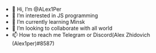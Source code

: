 - 👋 Hi, I’m @ALex1Per
- 👀 I’m interested in JS programming
- 🌱 I’m currently learning Minsk
- 💞️ I’m looking to collaborate with all world
- 📫 How to reach me Telegram or Discord(Alex Zhidovich (Alex1per)#8587)

<!---
ALex1Per/ALex1Per is a ✨ special ✨ repository because its `README.md` (this file) appears on your GitHub profile.
You can click the Preview link to take a look at your changes.
--->

